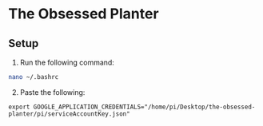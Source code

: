 # The Obsessed Planter

## Setup

1. Run the following command:
```bash
nano ~/.bashrc
```

2. Paste the following:

```text
export GOOGLE_APPLICATION_CREDENTIALS="/home/pi/Desktop/the-obsessed-planter/pi/serviceAccountKey.json"
```